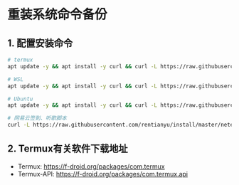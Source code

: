 # 重装系统命令备份

## 1. 配置安装命令

```bash
# termux
apt update -y && apt install -y curl && curl -L https://raw.githubusercontent.com/rentianyu/install/master/Termux.sh | bash

# WSL
apt update -y && apt install -y curl && curl -L https://raw.githubusercontent.com/rentianyu/install/master/WSL.sh | bash

# Ubuntu
apt update -y && apt install -y curl && curl -L https://raw.githubusercontent.com/rentianyu/install/master/Ubuntu.sh | bash

# 网易云签到、听歌脚本
curl -L https://raw.githubusercontent.com/rentianyu/install/master/netease >/usr/bin/netease && chmod +x /usr/bin/netease
```

## 2. Termux有关软件下载地址

- Termux: https://f-droid.org/packages/com.termux
- Termux-API: https://f-droid.org/packages/com.termux.api
